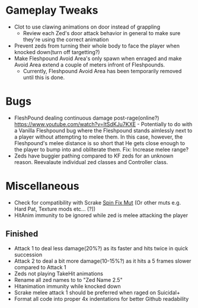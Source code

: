 # Gameplay Tweaks
 - Clot to use clawing animations on door instead of grappling
   - Review each Zed's door attack behavior in general to make sure they're using the correct animation
 - Prevent zeds from turning their whole body to face the player when knocked down(turn off targetting?)
 - Make Fleshpound Avoid Area's only spawn when enraged and make Avoid Area extend a couple of meters infront of Fleshpounds. 
   - Currently, Fleshpound Avoid Area has been temporarily removed until this is done.

# Bugs
- FleshPound dealing continuous damage post-rage(online?) https://www.youtube.com/watch?v=ItSdKJu7KXE - Potentially to do with a Vanilla Fleshpound bug where the Fleshpound stands aimlessly next to a player without attempting to melee them. In this case, however, the Fleshpound's melee distance is so short that He gets close enough to the player to bump into and obliterate them. Fix: Increase melee range?
- Zeds have buggier pathing compared to KF zeds for an unknown reason. Reevalaute individual zed classes and Controller class.

# Miscellaneous
- Check for compatibility with Scrake [Spin Fix Mut](https://steamcommunity.com/sharedfiles/filedetails/?id=2046199794) (Or other muts e.g. Hard Pat, Texture mods etc... (?))
- HitAnim immunity to be ignored while zed is melee attacking the player

## Finished
- Attack 1 to deal less damage(20%?) as its faster and hits twice in quick succession
- Attack 2 to deal a bit more damage(10-15%?) as it hits a 5 frames slower compared to Attack 1
- Zeds not playing TakeHit animations
- Rename all zed names to to "Zed Name 2.5"
- Hitanimation immunity while knocked down
- Scrake melee attack 1 should be preferred when raged on Suicidal+
- Format all code into proper 4x indentations for better Github readability
